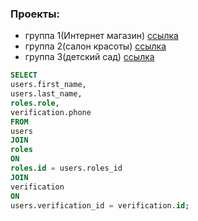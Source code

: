 ### Проекты:

- группа 1(Интернет магазин) [ссылка](https://drawsql.app/teams/sergeiteam/diagrams/internet-shop)
- группа 2(салон красоты) [ссылка](https://drawsql.app/teams/vera-team/diagrams/beauty-saloon)
- группа 3(детский сад) [ссылка](https://drawsql.app/teams/ela-team/diagrams/kindergarten)

```sql
SELECT
users.first_name,
users.last_name,
roles.role,
verification.phone
FROM
users
JOIN
roles
ON
roles.id = users.roles_id
JOIN
verification
ON
users.verification_id = verification.id;
```
